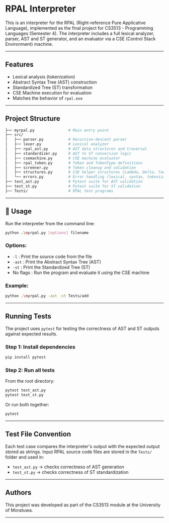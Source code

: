 # RPAL Interpreter

This is an interpreter for the RPAL (Right-reference Pure Applicative Language), implemented as the final project for CS3513 - Programming Languages (Semester 4). The interpreter includes a full lexical analyzer, parser, AST and ST generator, and an evaluator via a CSE (Control Stack Environment) machine.

---

## Features

- Lexical analysis (tokenization)
- Abstract Syntax Tree (AST) construction
- Standardized Tree (ST) transformation
- CSE Machine execution for evaluation
- Matches the behavior of `rpal.exe`

---

## Project Structure

```bash
├── myrpal.py               # Main entry point
├── src/
│   ├── parser.py           # Recursive-descent parser
│   ├── lexer.py            # Lexical analyzer
│   ├── rpal_ast.py         # AST data structures and traversal
│   ├── standardizer.py     # AST to ST conversion logic
│   ├── csemachine.py       # CSE machine evaluator
│   ├── rpal_token.py       # Token and TokenType definitions
│   ├── screener.py         # Token cleanup and validation
│   ├── structures.py       # CSE helper structures (Lambda, Delta, Tau, etc.)
│   └── errors.py           # Error handling (lexical, syntax, tokenization)
├── test_ast.py             # Pytest suite for AST validation
├── test_st.py              # Pytest suite for ST validation
├── Tests/                  # RPAL test programs
```

---

## 💾 Usage

Run the interpreter from the command line:

```bash
python .\myrpal.py [options] filename
```

### Options:

- `-l` : Print the source code from the file
- `-ast` : Print the Abstract Syntax Tree (AST)
- `-st` : Print the Standardized Tree (ST)
- No flags : Run the program and evaluate it using the CSE machine

### Example:

```bash
python .\myrpal.py -ast -st Tests/add
```

---

## Running Tests

The project uses `pytest` for testing the correctness of AST and ST outputs against expected results.

### Step 1: Install dependencies

```bash
pip install pytest
```

### Step 2: Run all tests

From the root directory:

```bash
pytest test_ast.py
pytest test_st.py
```

Or run both together:

```bash
pytest
```

---

## Test File Convention

Each test case compares the interpreter's output with the expected output stored as strings. Input RPAL source code files are stored in the `Tests/` folder and used in:

- `test_ast.py` → checks correctness of AST generation
- `test_st.py` → checks correctness of ST standardization

---

## Authors

This project was developed as part of the CS3513 module at the University of Moratuwa.

---
